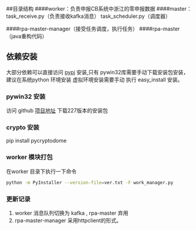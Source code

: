 ##目录结构
####worker：负责申报CB系统中浙江的零申报数据
####master：
     task_receive.py（负责接收kafka消息）
     task_scheduler.py（调度器）
    
####rpa-master-manager（接受任务调度，执行任务）
####rpa-master（java重构代码）
## 依赖安装
大部分依赖可以直接访问 [pypi](https://pypi.org/) 安装,只有 pywin32库需要手动下载安装包安装，
建议在系统python 环境安装 虚拟环境安装需要手动 执行 easy_install 安装。
### pywin32 安装
访问 github [项目地址](https://github.com/mhammond/pywin32/releases) 下载227版本的安装包

### crypto 安装
pip install pycryptodome


### worker 模块打包 
在worker 目录下执行一下命令
```bash
python -m PyInstaller --version-file=ver.txt -F work_manager.py

```

### 更新记录
1. worker 消息队列切换为 kafka , rpa-master 弃用
2. rpa-master-manager 采用httpclient的形式。